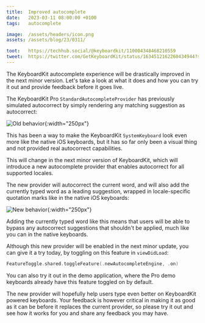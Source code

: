 ```yaml
---
title:  Improved autocomplete
date:   2023-03-11 08:00:00 +0100
tags:   autocomplete

image:  /assets/headers/icon.png
assets: /assets/blog/23/0311/

toot:   https://techhub.social/@keyboardkit/110004348468210559
tweet:  https://twitter.com/GetKeyboardKit/status/1634512162260434944?s=20
---
```


The KeyboardKit autocomplete experience will be drastically improved in the next minor version. Let's take a look at what it does and how you can try it out and provide feedback before it goes live.

The KeyboardKit Pro `StandardAutocompleteProvider` has previously simulated autocorrect by simply rendering any matching suggestion as autocorrect:

![Old behavior]({{page.assets}}1_old.jpeg){:width="250px"}

This has been a way to make the KeyboardKit `SystemKeyboard` look even more like the native iOS keyboards, but it has so far only been a visual thing and not provided real autocorrect capabilities.

This will change in the next minor version of KeyboardKit, which will introduce a new autocomplete provider that enables autocorrect for all supported locales.

The new provider will autocorrect the current word, and will also add the currently typed word as a leading suggestion, wrapped in locale-specific quotation marks like in the native iOS keyboards:

![New behavior]({{page.assets}}2_new.jpeg){:width="250px"}

Adding the currently typed word like this means that users will be able to bypass any autocorrect suggestions that shouldn't be applied, much like you can in the native keyboards.

Although this new provider will be enabled in the next minor update, you can give it a try today, by toggling on this feature in `viewDidLoad`:

```swift
FeatureToggle.shared.toggleFeature(.newAutocompleteEngine, .on)
```

You can also try it out in the demo application, where the Pro demo keyboards already have this feature toggled on by default.

The new provider will hopefully help users type even better on KeyboardKit powered keyboards. Your feedback is however critical in making it as good as it can be before it replaces the current provider, so please try it out and see how it works for you and share any feedback you may have.